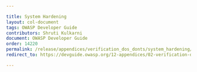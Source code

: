 ```yaml
---

title: System Hardening
layout: col-document
tags: OWASP Developer Guide
contributors: Shruti Kulkarni
document: OWASP Developer Guide
order: 14220
permalink: /release/appendices/verification_dos_donts/system_hardening/
redirect_to: https://devguide.owasp.org/12-appendices/02-verification-dos-donts/02-system-hardening/

---
```

